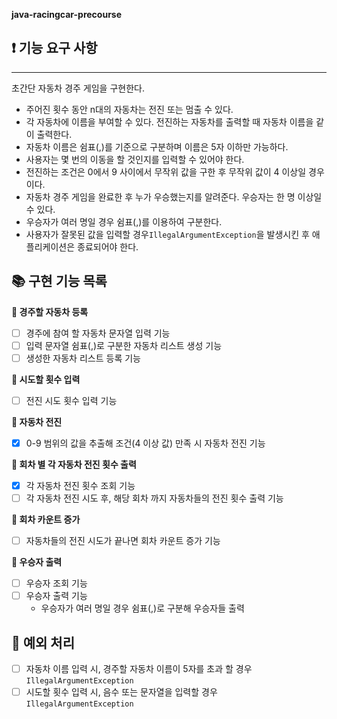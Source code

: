 <aside>


**java-racingcar-precourse**

## **❗️ 기능 요구 사항**

---

초간단 자동차 경주 게임을 구현한다.

- 주어진 횟수 동안 n대의 자동차는 전진 또는 멈출 수 있다.
- 각 자동차에 이름을 부여할 수 있다. 전진하는 자동차를 출력할 때 자동차 이름을 같이 출력한다.
- 자동차 이름은 쉼표(,)를 기준으로 구분하며 이름은 5자 이하만 가능하다.
- 사용자는 몇 번의 이동을 할 것인지를 입력할 수 있어야 한다.
- 전진하는 조건은 0에서 9 사이에서 무작위 값을 구한 후 무작위 값이 4 이상일 경우이다.
- 자동차 경주 게임을 완료한 후 누가 우승했는지를 알려준다. 우승자는 한 명 이상일 수 있다.
- 우승자가 여러 명일 경우 쉼표(,)를 이용하여 구분한다.
- 사용자가 잘못된 값을 입력할 경우`IllegalArgumentException`을 발생시킨 후 애플리케이션은 종료되어야 한다.

## **📚 구현 기능 목록**

**📌 경주할 자동차 등록**

- [ ] 경주에 참여 할 자동차 문자열 입력 기능
- [ ] 입력 문자열 쉼표(,)로 구분한 자동차 리스트 생성 기능
- [ ] 생성한 자동차 리스트 등록 기능

**📌 시도할 횟수 입력**

- [ ] 전진 시도 횟수 입력 기능

**📌 자동차 전진**

- [x] 0-9 범위의 값을 추출해 조건(4 이상 값) 만족 시 자동차 전진 기능

**📌 회차 별 각 자동차 전진 횟수 출력**

- [x] 각 자동차 전진 횟수 조회 기능
- [ ] 각 자동차 전진 시도 후, 해당 회차 까지 자동차들의 전진 횟수 출력 기능

**📌 회차 카운트 증가**

- [ ] 자동차들의 전진 시도가 끝나면 회차 카운트 증가 기능

**📌 우승자 출력**

- [ ] 우승자 조회 기능
- [ ] 우승자 출력 기능
    - 우승자가 여러 명일 경우 쉼표(,)로 구분해 우승자들 출력

## **🚫 예외 처리**

- [ ] 자동차 이름 입력 시, 경주할 자동차 이름이 5자를 초과 할 경우 `IllegalArgumentException`
- [ ] 시도할 횟수 입력 시, 음수 또는 문자열을 입력할 경우 `IllegalArgumentException`

</aside>